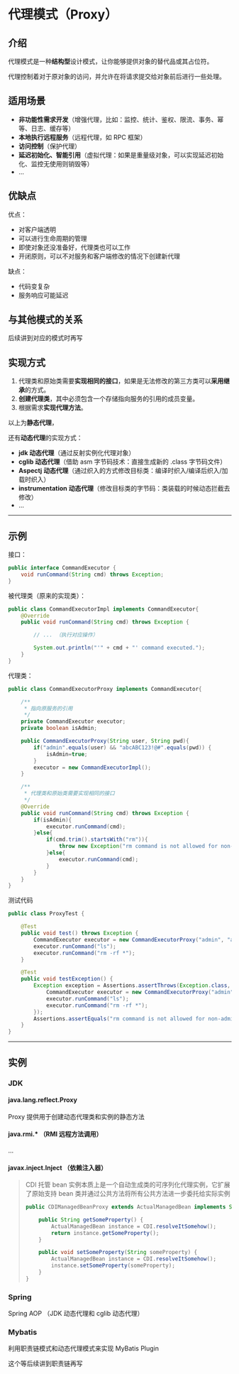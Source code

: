 # 代理模式（Proxy）

## 介绍

代理模式是一种**结构型**设计模式，让你能够提供对象的替代品或其占位符。

代理控制着对于原对象的访问，并允许在将请求提交给对象前后进行一些处理。


## 适用场景

- **非功能性需求开发**（增强代理，比如：监控、统计、鉴权、限流、事务、幂等、日志、缓存等）
- **本地执行远程服务**（远程代理，如 RPC 框架）
- **访问控制**（保护代理）
- **延迟初始化、智能引用**（虚拟代理：如果是重量级对象，可以实现延迟初始化、监控无使用则销毁等）
- ...

## 优缺点

优点：

- 对客户端透明
- 可以进行生命周期的管理
- 即使对象还没准备好，代理类也可以工作
- 开闭原则，可以不对服务和客户端修改的情况下创建新代理

缺点：

- 代码变复杂
- 服务响应可能延迟

## 与其他模式的关系

后续讲到对应的模式时再写

## 实现方式

1. 代理类和原始类需要**实现相同的接口**，如果是无法修改的第三方类可以**采用继承**的方式。
2. **创建代理类**，其中必须包含一个存储指向服务的引用的成员变量。
3. 根据需求**实现代理方法**。

以上为**静态代理**，

还有**动态代理**的实现方式：

- **jdk 动态代理**（通过反射实例化代理对象）
- **cglib 动态代理**（借助 asm 字节码技术：直接生成新的 .class 字节码文件）
- **Aspectj 动态代理**（通过织入的方式修改目标类：编译时织入/编译后织入/加载时织入）
- **instrumentation 动态代理**（修改目标类的字节码：类装载的时候动态拦截去修改）
- ...

--- 

## 示例

接口：

```java
public interface CommandExecutor {
    void runCommand(String cmd) throws Exception;
}
```

被代理类（原来的实现类）：

```java
public class CommandExecutorImpl implements CommandExecutor{
    @Override
    public void runCommand(String cmd) throws Exception {

        // ... （执行对应操作）

        System.out.println("'" + cmd + "' command executed.");
    }
}
```

代理类：

```java
public class CommandExecutorProxy implements CommandExecutor{

    /**
     * 指向原服务的引用
     */
    private CommandExecutor executor;
    private boolean isAdmin;

    public CommandExecutorProxy(String user, String pwd){
        if("admin".equals(user) && "abcABC123!@#".equals(pwd)) {
            isAdmin=true;
        }
        executor = new CommandExecutorImpl();
    }

    /**
     * 代理类和原始类需要实现相同的接口
     */
    @Override
    public void runCommand(String cmd) throws Exception {
        if(isAdmin){
            executor.runCommand(cmd);
        }else{
            if(cmd.trim().startsWith("rm")){
                throw new Exception("rm command is not allowed for non-admin users.");
            }else{
                executor.runCommand(cmd);
            }
        }
    }
}
```

测试代码

```java
public class ProxyTest {

    @Test
    public void test() throws Exception {
        CommandExecutor executor = new CommandExecutorProxy("admin", "abcABC123!@#");
        executor.runCommand("ls");
        executor.runCommand("rm -rf *");
    }

    @Test
    public void testException() {
        Exception exception = Assertions.assertThrows(Exception.class, () -> {
            CommandExecutor executor = new CommandExecutorProxy("admin", "123456");
            executor.runCommand("ls");
            executor.runCommand("rm -rf *");
        });
        Assertions.assertEquals("rm command is not allowed for non-admin users.", exception.getMessage());
    }
}
```

--- 

## 实例

### JDK

#### java.lang.reflect.Proxy

Proxy 提供用于创建动态代理类和实例的静态方法

#### java.rmi.* （RMI 远程方法调用）

...

#### javax.inject.Inject （依赖注入器）

> CDI 托管 bean 实例本质上是一个自动生成类的可序列化代理实例，它扩展了原始支持 bean 类并通过公共方法将所有公共方法进一步委托给实际实例
>
> ```java
> public CDIManagedBeanProxy extends ActualManagedBean implements Serializable {
>
>     public String getSomeProperty() {
>         ActualManagedBean instance = CDI.resolveItSomehow();
>         return instance.getSomeProperty();
>     }
>
>     public void setSomeProperty(String someProperty) {
>         ActualManagedBean instance = CDI.resolveItSomehow();
>         instance.setSomeProperty(someProperty);
>     }
> }
> ```

### Spring

Spring AOP
（JDK 动态代理和 cglib 动态代理）

### Mybatis

利用职责链模式和动态代理模式来实现 MyBatis Plugin

这个等后续讲到职责链再写



